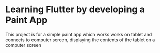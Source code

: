 # Learning Flutter by developing a Paint App

This project is for a simple paint app which works works on tablet and connects to computer screen, displaying the contents of the tablet on a computer screen
